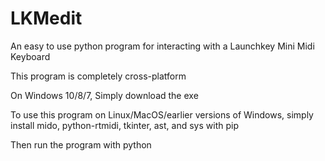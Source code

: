 # LKMedit
An easy to use python program for interacting with a Launchkey Mini Midi Keyboard

This program is completely cross-platform

On Windows 10/8/7, Simply download the exe

To use this program on Linux/MacOS/earlier versions of Windows, simply install mido, python-rtmidi, tkinter, ast, and sys with pip

Then run the program with python
